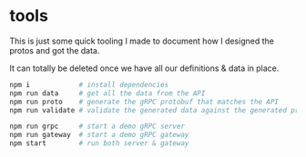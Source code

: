 # tools

This is just some quick tooling I made to document how I designed the protos and got the data.

It can totally be deleted once we have all our definitions & data in place.

```bash
npm i            # install dependencies
npm run data     # get all the data from the API
npm run proto    # generate the gRPC protobuf that matches the API
npm run validate # validate the generated data against the generated protobuf

npm run grpc     # start a demo gRPC server
npm run gateway  # start a demo gRPC gateway
npm start        # run both server & gateway
```